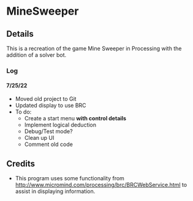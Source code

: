 # MineSweeper

## Details
This is a recreation of the game Mine Sweeper in Processing with the addition of a solver bot.
### Log
#### 7/25/22
- Moved old project to Git
- Updated display to use BRC
- To do:
  - Create a start menu **with control details**
  - Implement logical deduction
  - Debug/Test mode?
  - Clean up UI
  - Comment old code

## Credits
- This program uses some functionality from http://www.micromind.com/processing/brc/BRCWebService.html to assist in displaying information.
